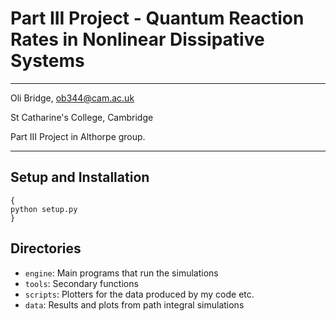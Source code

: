 # Part III Project - Quantum Reaction Rates in Nonlinear Dissipative Systems
---

Oli Bridge, <ob344@cam.ac.uk>

St Catharine's College, Cambridge

Part III Project in Althorpe group.

---

## Setup and Installation
```
{
python setup.py
}
```

## Directories

- `engine`: Main programs that run the simulations
- `tools`: Secondary functions
- `scripts`: Plotters for the data produced by my code etc.
- `data`: Results and plots from path integral simulations


